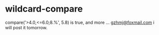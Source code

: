 # wildcard-compare
compare('>4.0,&lt;=6.0;8.%', 5.8) is true, and more ... 
gzhmj@foxmail.com 
i will post it tomorrow.
